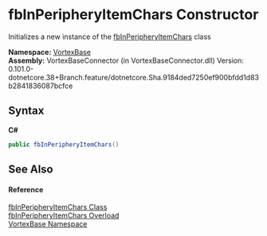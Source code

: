 # fbInPeripheryItemChars Constructor 
 

Initializes a new instance of the <a href="T_VortexBase_fbInPeripheryItemChars.md">fbInPeripheryItemChars</a> class

**Namespace:**&nbsp;<a href="N_VortexBase.md">VortexBase</a><br />**Assembly:**&nbsp;VortexBaseConnector (in VortexBaseConnector.dll) Version: 0.101.0-dotnetcore.38+Branch.feature/dotnetcore.Sha.9184ded7250ef900bfdd1d83b2841836087bcfce

## Syntax

**C#**<br />
``` C#
public fbInPeripheryItemChars()
```


## See Also


#### Reference
<a href="T_VortexBase_fbInPeripheryItemChars.md">fbInPeripheryItemChars Class</a><br /><a href="Overload_VortexBase_fbInPeripheryItemChars__ctor.md">fbInPeripheryItemChars Overload</a><br /><a href="N_VortexBase.md">VortexBase Namespace</a><br />